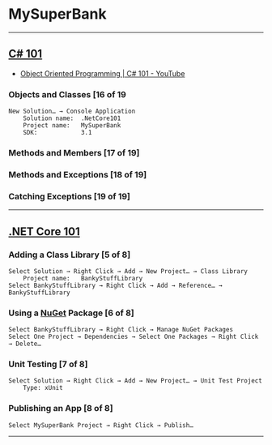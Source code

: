 # MySuperBank

---
## [C# 101](https://learn.microsoft.com/zh-cn/shows/csharp-101/)
- [Object Oriented Programming | C# 101 - YouTube](https://www.youtube.com/watch?v=TzgxcAiHCWA&list=PLdo4fOcmZ0oVxKLQCHpiUWun7vlJJvUiN&index=18&ab_channel=dotnet)
### Objects and Classes [16 of 19
    New Solution… → Console Application
        Solution name:  .NetCore101
        Project name:   MySuperBank
        SDK:            3.1
### Methods and Members [17 of 19]
### Methods and Exceptions [18 of 19]
### Catching Exceptions [19 of 19]

---
## [.NET Core 101](https://learn.microsoft.com/zh-cn/shows/net-core-101/)
### Adding a Class Library [5 of 8]
    Select Solution → Right Click → Add → New Project… → Class Library
        Project name:   BankyStuffLibrary
    Select BankyStuffLibrary → Right Click → Add → Reference… → BankyStuffLibrary
### Using a [NuGet](https://www.nuget.org/) Package [6 of 8]
    Select BankyStuffLibrary → Right Click → Manage NuGet Packages
    Select One Project → Dependencies → Select One Packages → Right Click → Delete…
### Unit Testing [7 of 8]
    Select Solution → Right Click → Add → New Project… → Unit Test Project
        Type: xUnit
### Publishing an App [8 of 8]
    Select MySuperBank Project → Right Click → Publish…
---
